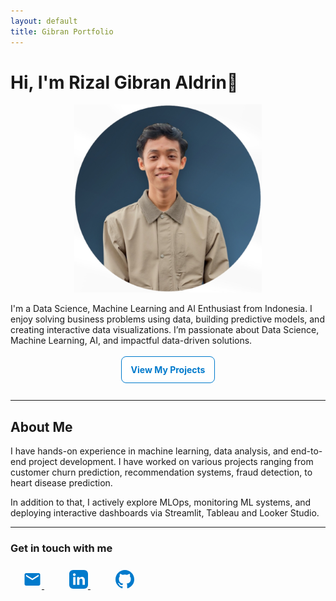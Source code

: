 ```yaml
---
layout: default
title: Gibran Portfolio
---
```


# Hi, I'm Rizal Gibran Aldrin👋  

<!-- FOTO PROFIL -->
<div style="text-align: center;">
  <img src="./img/myphoto.png" alt="Foto Profil" />
</div>

I'm a Data Science, Machine Learning and AI Enthusiast from Indonesia. I enjoy solving business problems using data, building predictive models, and creating interactive data visualizations. I’m passionate about Data Science, Machine Learning, AI, and impactful data-driven solutions.

<div style="text-align: center; margin-top: 30px; margin-bottom: 40px;">
  <a href="./projects.html" class="button-custom">View My Projects</a>
</div>

---

## About Me

I have hands-on experience in machine learning, data analysis, and end-to-end project development. I have worked on various projects ranging from customer churn prediction, recommendation systems, fraud detection, to heart disease prediction.

In addition to that, I actively explore MLOps, monitoring ML systems, and deploying interactive dashboards via Streamlit, Tableau and Looker Studio.

---

### Get in touch with me

<div style="text-align: left; margin-top: 25px;">

  <!-- Email -->
  <a href="mailto:gibran.aldrin.p@gmail.com" style="margin: 0 20px;" title="Email">
    <svg xmlns="http://www.w3.org/2000/svg" width="30" height="30" fill="#007acc" viewBox="0 0 24 24">
      <path d="M20 4H4c-1.1 0-1.99.9-1.99 2L2 18c0 
        1.1.89 2 1.99 2H20c1.1 0 
        2-.9 2-2V6c0-1.1-.9-2-2-2zm0 
        4-8 5-8-5V6l8 5 8-5v2z"/>
    </svg>
  </a>

  <!-- LinkedIn -->
  <a href="https://linkedin.com/in/rizal-gibran-aldrin-pratama/" target="_blank" style="margin: 0 20px;" title="LinkedIn">
    <svg xmlns="http://www.w3.org/2000/svg" width="30" height="30" fill="#007acc" viewBox="0 0 24 24">
      <path d="M19 0h-14c-2.761 
        0-5 2.239-5 5v14c0 2.761 2.239 5 
        5 5h14c2.762 0 5-2.239 
        5-5v-14c0-2.761-2.238-5-5-5zm-11 
        19h-3v-10h3v10zm-1.5-11.268c-.966 
        0-1.75-.79-1.75-1.764s.784-1.764 
        1.75-1.764 1.75.79 
        1.75 1.764-.784 1.764-1.75 
        1.764zm13.5 11.268h-3v-5.604c0-3.368-4-3.113-4 
        0v5.604h-3v-10h3v1.545c1.396-2.586 
        7-2.777 7 2.476v5.979z"/>
    </svg>
  </a>

  <!-- GitHub -->
  <a href="https://github.com/rizalgibran08" target="_blank" style="margin: 0 20px;" title="GitHub">
    <svg xmlns="http://www.w3.org/2000/svg" width="30" height="30" fill="#007acc" viewBox="0 0 24 24">
      <path d="M12 0c-6.627 
        0-12 5.373-12 12 0 5.303 3.438 
        9.8 8.205 11.385.6.113.82-.258.82-.577 
        0-.285-.01-1.04-.015-2.04-3.338.724-4.042-1.61-4.042-1.61-.546-1.387-1.333-1.757-1.333-1.757-1.089-.745.084-.729.084-.729 
        1.205.084 1.84 1.236 1.84 1.236 1.07 1.835 2.809 1.305 
        3.495.998.108-.775.418-1.305.76-1.605-2.665-.3-5.466-1.335-5.466-5.931 
        0-1.31.469-2.381 1.235-3.221-.135-.303-.54-1.523.105-3.176 
        0 0 1.005-.322 3.3 1.23a11.52 11.52 0 0 1 3-.405 
        11.52 11.52 0 0 1 3 .405c2.28-1.552 
        3.285-1.23 3.285-1.23.645 1.653.24 2.873.12 
        3.176.765.84 1.23 1.911 1.23 3.221 0 4.609-2.805 
        5.625-5.475 5.922.435.375.81 1.102.81 2.222 
        0 1.606-.015 2.896-.015 3.286 0 .315.21.69.825.573 
        C20.565 21.795 24 17.295 24 12c0-6.627-5.373-12-12-12z"/>
    </svg>
  </a>

</div>


<!-- STYLE CUSTOM BUTTON -->
<style>
.button-custom {
  padding: 12px 15px;
  font-size: 14px;
  border: 1px solid #007acc;
  background-color: white;
  color: #007acc;
  border-radius: 8px;
  font-weight: bold;
  cursor: pointer;
  text-decoration: none;
}

.button-custom:hover {
  background-color: #007acc;
  color: white;
}
</style>
